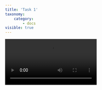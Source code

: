 ```yaml
---
title: 'Task 1'
taxonomy:
    category:
        - docs
visible: true
---
```


![tmp video](user://media/smp.mp4?resize=400,200)
